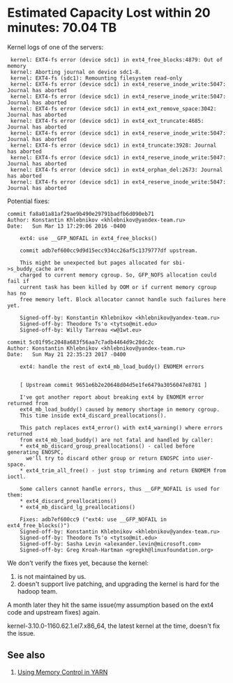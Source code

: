 # Estimated Capacity Lost within 20 minutes: 70.04 TB

Kernel logs of one of the servers:
```text
 kernel: EXT4-fs error (device sdc1) in ext4_free_blocks:4879: Out of memory
 kernel: Aborting journal on device sdc1-8.
 kernel: EXT4-fs (sdc1): Remounting filesystem read-only
 kernel: EXT4-fs error (device sdc1) in ext4_reserve_inode_write:5047: Journal has aborted
 kernel: EXT4-fs error (device sdc1) in ext4_reserve_inode_write:5047: Journal has aborted
 kernel: EXT4-fs error (device sdc1) in ext4_ext_remove_space:3042: Journal has aborted
 kernel: EXT4-fs error (device sdc1) in ext4_ext_truncate:4685: Journal has aborted
 kernel: EXT4-fs error (device sdc1) in ext4_reserve_inode_write:5047: Journal has aborted
 kernel: EXT4-fs error (device sdc1) in ext4_truncate:3928: Journal has aborted
 kernel: EXT4-fs error (device sdc1) in ext4_reserve_inode_write:5047: Journal has aborted
 kernel: EXT4-fs error (device sdc1) in ext4_orphan_del:2673: Journal has aborted
 kernel: EXT4-fs error (device sdc1) in ext4_reserve_inode_write:5047: Journal has aborted
```

Potential fixes:
```text
commit fa8a01a81af29ae9b490e29791badfb6d090eb71
Author: Konstantin Khlebnikov <khlebnikov@yandex-team.ru>
Date:   Sun Mar 13 17:29:06 2016 -0400

    ext4: use __GFP_NOFAIL in ext4_free_blocks()

    commit adb7ef600cc9d9d15ecc934cc26af5c1379777df upstream.

    This might be unexpected but pages allocated for sbi->s_buddy_cache are
    charged to current memory cgroup. So, GFP_NOFS allocation could fail if
    current task has been killed by OOM or if current memory cgroup has no
    free memory left. Block allocator cannot handle such failures here yet.

    Signed-off-by: Konstantin Khlebnikov <khlebnikov@yandex-team.ru>
    Signed-off-by: Theodore Ts'o <tytso@mit.edu>
    Signed-off-by: Willy Tarreau <w@1wt.eu>

commit 5c01f95c2048a683f56aa7c7adb4464d9c28dc2c
Author: Konstantin Khlebnikov <khlebnikov@yandex-team.ru>
Date:   Sun May 21 22:35:23 2017 -0400

    ext4: handle the rest of ext4_mb_load_buddy() ENOMEM errors


    [ Upstream commit 9651e6b2e20648d04d5e1fe6479a3056047e8781 ]

    I've got another report about breaking ext4 by ENOMEM error returned from
    ext4_mb_load_buddy() caused by memory shortage in memory cgroup.
    This time inside ext4_discard_preallocations().

    This patch replaces ext4_error() with ext4_warning() where errors returned
    from ext4_mb_load_buddy() are not fatal and handled by caller:
    * ext4_mb_discard_group_preallocations() - called before generating ENOSPC,
      we'll try to discard other group or return ENOSPC into user-space.
    * ext4_trim_all_free() - just stop trimming and return ENOMEM from ioctl.

    Some callers cannot handle errors, thus __GFP_NOFAIL is used for them:
    * ext4_discard_preallocations()
    * ext4_mb_discard_lg_preallocations()

    Fixes: adb7ef600cc9 ("ext4: use __GFP_NOFAIL in ext4_free_blocks()")
    Signed-off-by: Konstantin Khlebnikov <khlebnikov@yandex-team.ru>
    Signed-off-by: Theodore Ts'o <tytso@mit.edu>
    Signed-off-by: Sasha Levin <alexander.levin@microsoft.com>
    Signed-off-by: Greg Kroah-Hartman <gregkh@linuxfoundation.org>
```

We don't verify the fixes yet, because the kernel:
1. is not maintained by us.
2. doesn't support live patching, and upgrading the kernel is hard for the hadoop team.

A month later they hit the same issue(my assumption based on the ext4
code and upstream fixes) again.

kernel-3.10.0-1160.62.1.el7.x86_64, the latest kernel at the time, doesn't fix the issue.

## See also
1. [Using Memory Control in YARN](https://hadoop.apache.org/docs/stable/hadoop-yarn/hadoop-yarn-site/NodeManagerCGroupsMemory.html)
